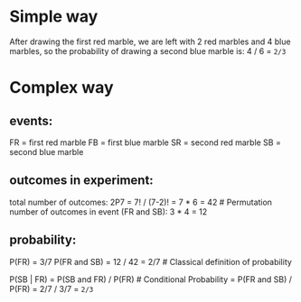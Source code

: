 # Simple way
After drawing the first red marble, we are left with 2 red marbles and 4 blue marbles, so the probability of drawing a second blue marble is: 4 / 6 = `2/3`

# Complex way
## events:
FR = first red marble
FB = first blue marble
SR = second red marble
SB = second blue marble

## outcomes in experiment:
total number of outcomes: 2P7 = 7! / (7-2)! = 7 * 6 = 42 # Permutation
number of outcomes in event (FR and SB): 3 * 4 = 12

## probability:
P(FR) = 3/7
P(FR and SB) = 12 / 42 = 2/7 # Classical definition of probability

P(SB | FR) = P(SB and FR) / P(FR) # Conditional Probability
= P(FR and SB) / P(FR)
= 2/7 / 3/7
= `2/3`